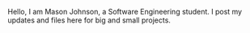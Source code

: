 Hello, I am Mason Johnson, a Software Engineering student.
I post my updates and files here for big and small projects.
